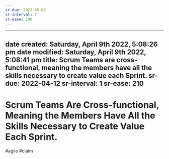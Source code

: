 ```yaml
---
sr-due: 2022-05-02
sr-interval: 7
sr-ease: 190
---
```


---
date created: Saturday, April 9th 2022, 5:08:26 pm
date modified: Saturday, April 9th 2022, 5:08:41 pm
title: Scrum Teams are cross-functional, meaning the members have all the skills necessary to create value each Sprint.
sr-due: 2022-04-12
sr-interval: 1
sr-ease: 210
---

# Scrum Teams Are Cross-functional, Meaning the Members Have All the Skills Necessary to Create Value Each Sprint.

#agile #claim
